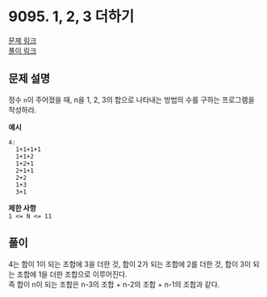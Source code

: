 # 9095. 1, 2, 3 더하기
[문제 링크](https://www.acmicpc.net/problem/9095 )  
[풀이 링크](BOJ9095.java )  

## 문제 설명
정수 `n`이 주어졌을 때, n을 1, 2, 3의 합으로 나타내는 방법의 수를 구하는 프로그램을 작성하라.  

**예시**
```
4:
  1+1+1+1
  1+1+2
  1+2+1
  2+1+1
  2+2
  1+3
  3+1
```

**제한 사항**  
`1 <= N <= 11`  

## 풀이
4는 합이 1이 되는 조합에 3을 더한 것, 합이 2가 되는 조합에 2를 더한 것, 합이 3이 되는 조합에 1을 더한 조합으로 이루어진다.  
즉 합이 n이 되는 조합은 n-3의 조합 + n-2의 조합 + n-1의 조합과 같다.  
